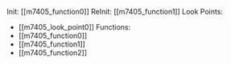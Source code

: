Init: [[m7405_function0]]
ReInit: [[m7405_function1]]
Look Points:
- [[m7405_look_point0]]
Functions:
- [[m7405_function0]]
- [[m7405_function1]]
- [[m7405_function2]]
